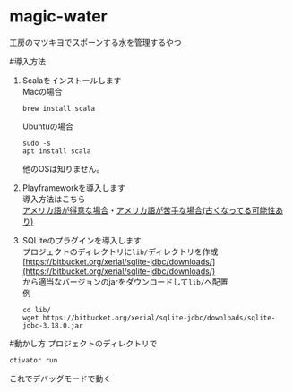 # magic-water
工房のマツキヨでスポーンする水を管理するやつ

#導入方法
1. Scalaをインストールします  
	Macの場合  
	
	```
	brew install scala
	```  	
	Ubuntuの場合  
	
	```
	sudo -s
	apt install scala
	```  
	他のOSは知りません。

2. Playframeworkを導入します  
	導入方法はこちら   
	[アメリカ語が得意な場合](https://www.playframework.com/documentation/2.5.x/Installing)・[アメリカ語が苦手な場合(古くなってる可能性あり)](https://www.playframework.com/documentation/ja/2.4.x/Installing)

3. SQLiteのプラグインを導入します  
	プロジェクトのディレクトリに`lib/`ディレクトリを作成  
	[https://bitbucket.org/xerial/sqlite-jdbc/downloads/](https://bitbucket.org/xerial/sqlite-jdbc/downloads/)  
	から適当なバージョンのjarをダウンロードして`lib/`へ配置   
	例 
	 
	```
	cd lib/
	wget https://bitbucket.org/xerial/sqlite-jdbc/downloads/sqlite-jdbc-3.18.0.jar
	```
	
#動かし方
プロジェクトのディレクトリで

```a
ctivator run
```

これでデバッグモードで動く
	
	


